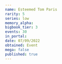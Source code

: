 ```yaml
---
name: Esteemed Tom Paris
rarity: 5
series: low
memory_alpha:
bigbook_tier: 3
events: 30
in_portal:
date: 07/09/2022
obtained: Event
mega: false
published: true
---
```



